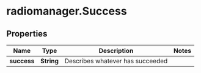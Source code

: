 # radiomanager.Success

## Properties
Name | Type | Description | Notes
------------ | ------------- | ------------- | -------------
**success** | **String** | Describes whatever has succeeded | 


